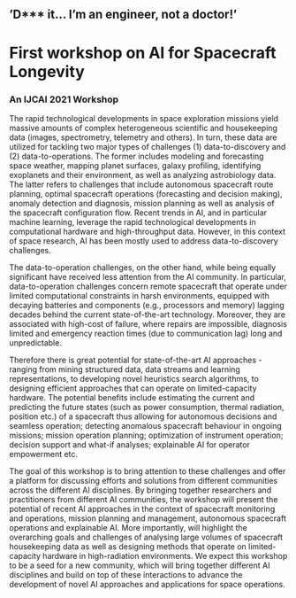 ## ’D*** it... I’m an engineer, not a doctor!’
# First workshop on AI for Spacecraft Longevity

### An IJCAI 2021 Workshop


The rapid technological developments in space exploration missions yield massive amounts of complex heterogeneous scientific and housekeeping data (images, spectrometry, telemetry and others). In turn, these data are utilized for tackling two major types of challenges (1) data-to-discovery and (2) data-to-operations. The former includes modeling and forecasting space weather, mapping planet surfaces, galaxy profiling, identifying exoplanets and their environment, as well as analyzing astrobiology data. The latter refers to challenges that include autonomous spacecraft route planning, optimal spacecraft operations (forecasting and decision making), anomaly detection and diagnosis, mission planning as well as analysis of the spacecraft configuration flow. Recent trends in AI, and in particular machine learning, leverage the rapid technological developments in computational hardware and high-throughput data. However, in this context of space research, AI has been mostly used to address data-to-discovery challenges. 

The data-to-operation challenges, on the other hand, while being equally significant have received less attention from the AI community. In particular, data-to-operation challenges concern remote spacecraft that operate under limited computational constraints in harsh environments, equipped with decaying batteries and components (e.g., processors and memory) lagging decades behind the current state-of-the-art technology. Moreover, they are associated with high-cost of failure, where repairs are impossible, diagnosis limited and emergency reaction times (due to communication lag) long and unpredictable. 

Therefore there is great potential for state-of-the-art AI approaches - ranging from mining structured data, data streams and learning representations, to developing novel heuristics search algorithms, to designing efficient approaches that can operate on limited-capacity hardware. The potential benefits include estimating the current and predicting the future states (such as power consumption, thermal radiation, position etc.) of a spacecraft thus allowing for autonomous decisions and seamless operation;  detecting anomalous spacecraft behaviour in ongoing missions; mission operation planning; optimization of instrument operation;  decision support and what-if analyses; explainable AI for operator empowerment etc.

The goal of this workshop is to bring attention to these challenges and offer a platform for discussing efforts and solutions from different communities across the different AI disciplines. By bringing together researchers and practitioners from different AI communities, the workshop will present the potential of recent AI approaches in the context of spacecraft monitoring and operations, mission planning and management, autonomous spacecraft operations and explainable AI. More importantly, will highlight the overarching goals and challenges of analysing large volumes of spacecraft housekeeping data as well as designing methods that operate on limited-capacity hardware in high-radiation environments.  We expect this workshop to be a seed for a new community, which will bring together different AI disciplines and build on top of these interactions to advance the development of novel AI approaches and applications for space operations.
